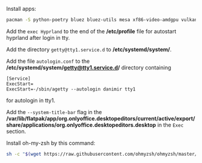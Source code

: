 Install apps:
```sh
pacman -S python-poetry bluez bluez-utils mesa xf86-video-amdgpu vulkan-radeon kitty pipewire ranger zsh wget go git wofi fakeroot waybar flatpak htop syncthing gnu-free-fonts noto-fonts otf-font-awesome ttf-jetbrains-mono-nerd ttf-jetbrains-mono dunst xdg-desktop-portal-hyprland hyprlock mpv wl-clipboard; flatpak install flathub org.telegram.desktop org.mozilla.firefox md.obsidian.Obsidian com.jetbrains.PyCharm-Community com.discordapp.Discord org.qbittorrent.qBittorrent org.onlyoffice.desktopeditors com.github.tchx84.Flatseal
```

Add the `exec Hyprland` to the end of the **/etc/profile** file for autostart hyprland after login in tty.

Add the directory `getty@tty1.service.d` to **/etc/systemd/system/**.

Add the file `autologin.conf` to the **/etc/systemd/system/getty@tty1.service.d/** directory containing
```
[Service]
ExecStart=
ExecStart=-/sbin/agetty --autologin danimir tty1
```
for autologin in tty1.

Add the `--system-title-bar` flag in the **/var/lib/flatpak/app/org.onlyoffice.desktopeditors/current/active/export/share/applications/org.onlyoffice.desktopeditors.desktop** in the `Exec` section.

Install oh-my-zsh by this command:
```sh
sh -c "$(wget https://raw.githubusercontent.com/ohmyzsh/ohmyzsh/master/tools/install.sh -O -)"
```
